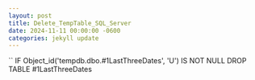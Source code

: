 ```yaml
---
layout: post
title: Delete_TempTable_SQL_Server
date: 2024-11-11 00:00:00 -0600
categories: jekyll update
---
```

`` IF Object_id('tempdb.dbo.#1LastThreeDates', 'U') IS NOT NULL
					 DROP TABLE #1LastThreeDates

